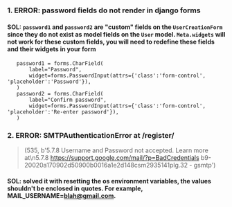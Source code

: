 ### 1. ERROR: password fields do not render in django forms
#### SOL: `password1` and `password2` are "custom" fields on the `UserCreationForm` since they do not exist as model fields on the `User` model. `Meta.widgets` will not work for these custom fields, you will need to redefine these fields and their widgets in your form

 ``` 
    password1 = forms.CharField(
        label="Password",
        widget=forms.PasswordInput(attrs={'class':'form-control', 'placeholder':'Password'}),
    )
    password2 = forms.CharField(
        label="Confirm password",
        widget=forms.PasswordInput(attrs={'class':'form-control', 'placeholder':'Re-enter password'}),
    )
```

### 2. ERROR: SMTPAuthenticationError at /register/
> (535, b'5.7.8 Username and Password not accepted. Learn more at\n5.7.8  https://support.google.com/mail/?p=BadCredentials b9-20020a170902d50900b0016a1e2d148csm2935141plg.32 - gsmtp')

#### SOL: solved it with resetting the os environment variables, the values shouldn't be enclosed in quotes. For example, MAIL_USERNAME=blah@gmail.com.